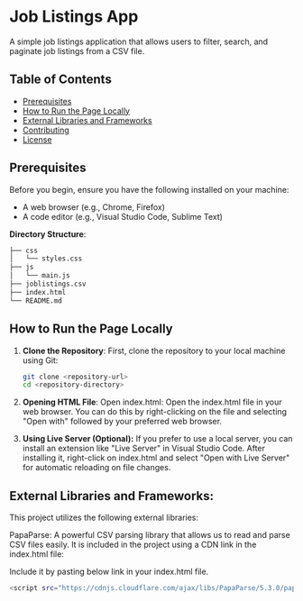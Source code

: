 # Job Listings App

A simple job listings application that allows users to filter, search, and paginate job listings from a CSV file.

## Table of Contents

- [Prerequisites](#prerequisites)
- [How to Run the Page Locally](#how-to-run-the-page-locally)
- [External Libraries and Frameworks](#external-libraries-and-frameworks)
- [Contributing](#contributing)
- [License](#license)

## Prerequisites

Before you begin, ensure you have the following installed on your machine:

- A web browser (e.g., Chrome, Firefox)
- A code editor (e.g., Visual Studio Code, Sublime Text)

**Directory Structure**:

```bash
├── css
│   └── styles.css
├── js
│   └── main.js
├── joblistings.csv
├── index.html
└── README.md
```

## How to Run the Page Locally

1. **Clone the Repository**:
   First, clone the repository to your local machine using Git:

   ```bash
   git clone <repository-url>
   cd <repository-directory>
   ```

2. **Opening HTML File**:
   Open index.html: Open the index.html file in your web browser. You can do this by right-clicking on the file and selecting "Open with" followed by your preferred web browser.

3. **Using Live Server (Optional):**
   If you prefer to use a local server, you can install an extension like "Live Server" in Visual Studio Code. After installing it, right-click on index.html and select "Open with Live Server" for automatic reloading on file changes.

## External Libraries and Frameworks:

This project utilizes the following external libraries:

PapaParse: A powerful CSV parsing library that allows us to read and parse CSV files easily. It is included in the project using a CDN link in the index.html file:

Include it by pasting below link in your index.html file.

```bash
<script src="https://cdnjs.cloudflare.com/ajax/libs/PapaParse/5.3.0/papaparse.min.js"></script>
```
